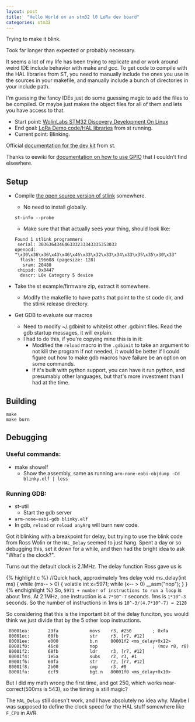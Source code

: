```yaml
---
layout: post
title:  "Hello World on an stm32 l0 LoRa dev board"
categories: stm32
---
```


Trying to make it blink.

Took far longer than expected or probably necessary.

<!--excerpt-->

It seems a lot of my life has been trying to replicate and or work around weird IDE include behavior with make and gcc.
To get code to compile with the HAL libraries from ST, you need to manually include the ones you use in the sources in your makefile, and manually include a bunch of directories in your include path.

I'm guessing the fancy IDEs just do some guessing magic to add the files to be compiled.
Or maybe just makes the object files for all of them and lets you have access to that.


* Start point: [WolinLabs STM32 Discovery Development On Linux](http://www.wolinlabs.com/blog/linux.stm32.discovery.gcc.html)
* End goal: [LoRa Demo code/HAL libraries](https://my.st.com/content/my_st_com/en/products/evaluation-tools/product-evaluation-tools/mcu-eval-tools/stm32-mcu-eval-tools/stm32-mcu-discovery-kits/b-l072z-lrwan1.html) from st running.
* Current point: Blinking.

Official [documentation for the dev kit](http://www.st.com/content/ccc/resource/technical/document/user_manual/group0/ac/62/15/c7/60/ac/4e/9c/DM00329995/files/DM00329995.pdf/jcr:content/translations/en.DM00329995.pdf) from st.

Thanks to eewiki for [documentation on how to use GPIO](https://eewiki.net/pages/viewpage.action?pageId=47644832#GettingStartedwithSTM32ARMCortex-M0+-Example_of_GPIOExampleofGPIO:) that I couldn't find elsewhere.



## Setup

* Compile [the open source version of stlink](https://github.com/texane/stlink) somewhere.
  * No need to install globally.
  ```
  st-info --probe
  ```
  * Make sure that that actually sees your thing, should look like:
  ```
  Found 1 stlink programmers
   serial: 303636434646333233343335353033
  openocd: "\x30\x36\x36\x43\x46\x46\x33\x32\x33\x34\x33\x35\x35\x30\x33"
    flash: 196608 (pagesize: 128)
     sram: 20480
   chipid: 0x0447
    descr: L0x Category 5 device
  ```

* Take the st example/firmware zip, extract it somewhere.
  * Modify the makefile to have paths that point to the st code dir, and the stlink release directory.

* Get GDB to evaluate our macros
  * Need to modify ~/.gdbinit to whitelist other .gdbinit files. Read the gdb startup messages, it will explain.
  * I had to do this, if you're copying mine this is in it:
    * Modified the `reload` macro in the `.gdbinit` to take an argument to not kill the program if not needed, it would be better if I could figure out how to make gdb macros have failure be an option on some commands.
    * If it's built with python support, you can have it run python, and presumably other languages, but that's more investment than I had at the time.

## Building
```
make
make burn
```

## Debugging

### Useful commands:
* make showelf
  * Show the assembly, same as running `arm-none-eabi-objdump -Cd blinky.elf | less`

### Running GDB:
* st-util
  * Start the gdb server
* `arm-none-eabi-gdb blinky.elf`
* In gdb, `reload` or `reload anyArg` will burn new code.


Got it blinking with a breakpoint for delay, but trying to use the blink code from Ross Wolin or the `HAL_Delay` seemed to just hang.
Spent a day or so debugging this, set it down for a while, and then had the bright idea to ask "What's the clock?".

Turns out the default clock is 2.1MHz.
The delay function Ross gave us is


{% highlight c %}
//Quick hack, approximately 1ms delay
void ms_delay(int ms)
{
   while (ms-- > 0) {
      volatile int x=5971;
      while (x-- > 0)
         __asm("nop");
   }
}
{% endhighlight %}
So, `5971 + number of instructions to run a loop` is about 1ms.
At 2.1MHz, one instruction is `4.7*10^-7` seconds. 1ms is `1*10^-3` seconds.
So the number of instructions in 1ms is `10^-3/(4.7*10^-7) = 2128`

So considering that this is the important bit of the delay funciton, you would think we just divide that by the 5 other loop instructions.
```
 80001ea:       23fa            movs    r3, #250        ; 0xfa
 80001ec:       60fb            str     r3, [r7, #12]
 80001ee:       e000            b.n     80001f2 <ms_delay+0x12>
 80001f0:       46c0            nop                     ; (mov r8, r8)
 80001f2:       68fb            ldr     r3, [r7, #12]
 80001f4:       1e5a            subs    r2, r3, #1
 80001f6:       60fa            str     r2, [r7, #12]
 80001f8:       2b00            cmp     r3, #0
 80001fa:       dcf9            bgt.n   80001f0 <ms_delay+0x10>
```

But I did my math wrong the first time, and got 250, which works near-correct(500ms is 543), so the timing is still magic?

The `HAL_Delay` still doesn't work, and I have absolutely no idea why.
Maybe I was supposed to define the clock speed for the HAL stuff somewhere like `F_CPU` in AVR.

